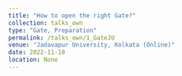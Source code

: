 ```yaml
---
title: "How to open the right Gate?"
collection: talks_own
type: "Gate, Preparation"
permalink: /talks_own/1_GateJU
venue: "Jadavapur University, Kolkata (Online)"
date: 2022-11-18
location: None
---
```

